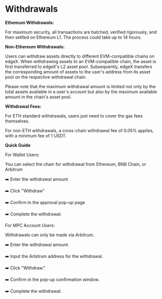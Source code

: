 # Withdrawals

**Ethereum Withdrawals:**

For maximum security, all transactions are batched, verified rigorously, and then settled on Ethereum L1. The process could take up to 14 hours.

**Non-Ethereum Withdrawals:**

Users can withdraw assets directly to different EVM-compatible chains on edgeX. When withdrawing assets to an EVM-compatible chain, the asset is first transferred to edgeX's L2 asset pool. Subsequently, edgeX transfers the corresponding amount of assets to the user's address from its asset pool on the respective withdrawal chain.

Please note that the maximum withdrawal amount is limited not only by the total assets available in a user's account but also by the maximum available amount in the chain's asset pool.

**Withdrawal Fees:**

For ETH standard withdrawals, users just need to cover the gas fees themselves.

For non-ETH withdrawals, a cross-chain withdrawal fee of 0.05% applies, with a minimum fee of 1 USDT.



**Quick Guide**

For Wallet Users:

You can select the chain for withdrawal from Ethereum, BNB Chain, or Arbitrum

➡️ Enter the withdrawal amount

➡️ Click "Withdraw"

➡️ Confirm in the approval pop-up page

➡️ Complete the withdrawal.

For MPC Account Users:

Withdrawals can only be made via Arbitrum.

➡️ Enter the withdrawal amount.

➡️ Input the Arbitrum address for the withdrawal.

➡️ Click "Withdraw."

➡️ Confirm in the pop-up confirmation window.

➡️ Complete the withdrawal.
